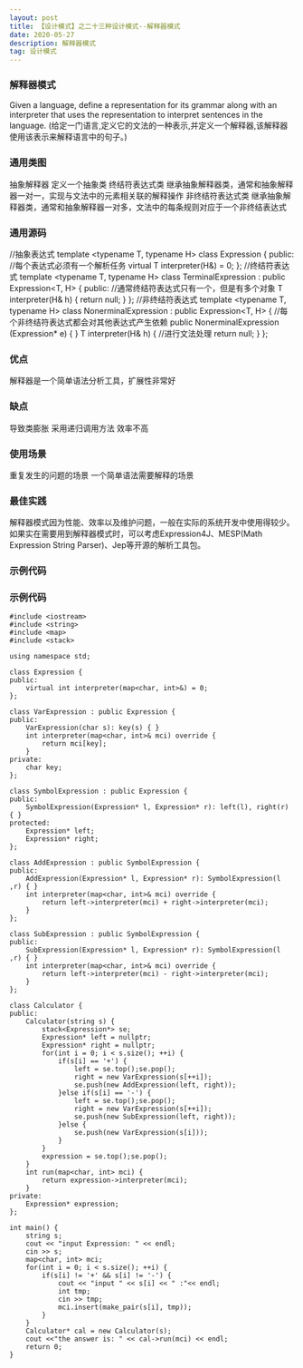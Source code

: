 ```yaml
---
layout: post
title: 【设计模式】之二十三种设计模式--解释器模式
date: 2020-05-27
description: 解释器模式
tag: 设计模式
---
```

### 解释器模式
Given a language, define a representation for its grammar along with an interpreter that uses the representation to interpret sentences in the language.
(给定一门语言,定义它的文法的一种表示,并定义一个解释器,该解释器使用该表示来解释语言中的句子。)
### 通用类图
抽象解释器
定义一个抽象类
终结符表达式类
继承抽象解释器类，通常和抽象解释器一对一，实现与文法中的元素相关联的解释操作
非终结符表达式类
继承抽象解释器类，通常和抽象解释器一对多，文法中的每条规则对应于一个非终结表达式
### 通用源码
//抽象表达式
template <typename T, typename H>
class Expression {
public:
    //每个表达式必须有一个解析任务
    virtual T interpreter(H&) = 0;
};
//终结符表达式
template <typename T, typename H>
class TerminalExpression : public Expression<T, H> {
public:
    //通常终结符表达式只有一个，但是有多个对象
    T interpreter(H& h) {
        return null;
    }
};
//非终结符表达式
template <typename T, typename H>
class NonerminalExpression : public Expression<T, H> {
    //每个非终结符表达式都会对其他表达式产生依赖
    public NonerminalExpression (Expression* e) {
    }
    T interpreter(H& h) {
        //进行文法处理
        return null;
    }
};
### 优点
解释器是一个简单语法分析工具，扩展性非常好
### 缺点
导致类膨胀
采用递归调用方法
效率不高
### 使用场景
重复发生的问题的场景
一个简单语法需要解释的场景
### 最佳实践
解释器模式因为性能、效率以及维护问题，一般在实际的系统开发中使用得较少。
如果实在需要用到解释器模式时，可以考虑Expression4J、MESP(Math Expression String Parser)、Jep等开源的解析工具包。
### 示例代码

### 示例代码
```
#include <iostream>
#include <string>
#include <map>
#include <stack>

using namespace std;

class Expression {
public:
    virtual int interpreter(map<char, int>&) = 0;
};

class VarExpression : public Expression {
public:
    VarExpression(char s): key(s) { }
    int interpreter(map<char, int>& mci) override {
        return mci[key];
    }
private:
    char key;
};

class SymbolExpression : public Expression {
public:
    SymbolExpression(Expression* l, Expression* r): left(l), right(r) { }
protected:
    Expression* left;
    Expression* right;
};

class AddExpression : public SymbolExpression {
public:
    AddExpression(Expression* l, Expression* r): SymbolExpression(l ,r) { }
    int interpreter(map<char, int>& mci) override {
        return left->interpreter(mci) + right->interpreter(mci);
    }
};

class SubExpression : public SymbolExpression {
public:
    SubExpression(Expression* l, Expression* r): SymbolExpression(l ,r) { }
    int interpreter(map<char, int>& mci) override {
        return left->interpreter(mci) - right->interpreter(mci);
    }
};

class Calculator {
public:
    Calculator(string s) {
        stack<Expression*> se;
        Expression* left = nullptr;
        Expression* right = nullptr;
        for(int i = 0; i < s.size(); ++i) {
            if(s[i] == '+') {
                left = se.top();se.pop();
                right = new VarExpression(s[++i]);
                se.push(new AddExpression(left, right));
            }else if(s[i] == '-') {
                left = se.top();se.pop();
                right = new VarExpression(s[++i]);
                se.push(new SubExpression(left, right));
            }else {
                se.push(new VarExpression(s[i]));
            }
        }
        expression = se.top();se.pop();
    }
    int run(map<char, int> mci) {
        return expression->interpreter(mci);
    }
private:
    Expression* expression;
};

int main() {
    string s;
    cout << "input Expression: " << endl;
    cin >> s;
    map<char, int> mci;
    for(int i = 0; i < s.size(); ++i) {
        if(s[i] != '+' && s[i] != '-') {
            cout << "input " << s[i] << " :"<< endl;
            int tmp;
            cin >> tmp;
            mci.insert(make_pair(s[i], tmp));
        }
    }
    Calculator* cal = new Calculator(s);
    cout <<"the answer is: " << cal->run(mci) << endl;
    return 0;
}
```

